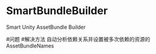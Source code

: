 # SmartBundleBuilder
Smart Unity AssetBundle Builder

#问题
#解决方法
自动分析依赖关系并设置被多次依赖的资源的AssetBundleNames
